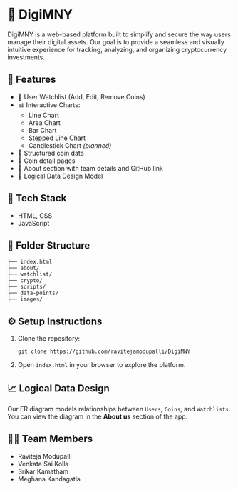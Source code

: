 # 💸 DigiMNY

DigiMNY is a web-based platform built to simplify and secure the way users manage their digital assets. Our goal is to provide a seamless and visually intuitive experience for tracking, analyzing, and organizing cryptocurrency investments.

## 🎯 Features

- 🔐 User Watchlist (Add, Edit, Remove Coins)
- 📊 Interactive Charts:
  - Line Chart
  - Area Chart
  - Bar Chart
  - Stepped Line Chart
  - Candlestick Chart *(planned)*
- 📁 Structured coin data
- 📌 Coin detail pages
- 👥 About section with team details and GitHub link
- 🧩 Logical Data Design Model 

## 🧱 Tech Stack

- HTML, CSS 
- JavaScript
  
## 📂 Folder Structure

```
├── index.html              
├── about/                   
├── watchlist/               
├── crypto/                  
├── scripts/                 
├── data-points/            
├── images/                 
```

## ⚙️ Setup Instructions

1. Clone the repository:
   ```
   git clone https://github.com/ravitejamodupalli/DigiMNY
   ```

2. Open `index.html` in your browser to explore the platform.


## 📈 Logical Data Design

Our ER diagram models relationships between `Users`, `Coins`, and `Watchlists`. You can view the diagram in the **About us** section of the app.

## 👨‍💻 Team Members

- Raviteja Modupalli 
- Venkata Sai Kolla
- Srikar Kamatham
- Meghana Kandagatla 
